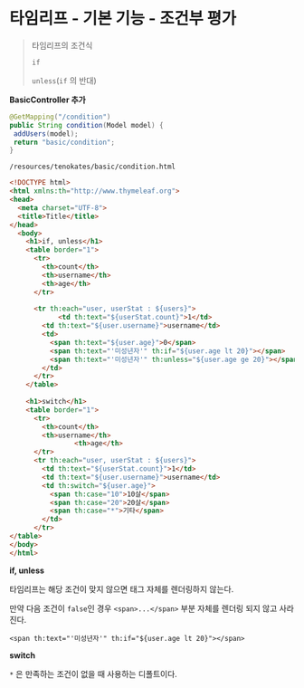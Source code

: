 # 타임리프 - 기본 기능 - 조건부 평가

> 타임리프의 조건식
>
> `if`
>
> `unless`(`if` 의 반대)



**BasicController 추가**

```java
@GetMapping("/condition")
public String condition(Model model) {
 addUsers(model);
 return "basic/condition";
}
```



`/resources/tenokates/basic/condition.html`

```html
<!DOCTYPE html>
<html xmlns:th="http://www.thymeleaf.org">
<head>
  <meta charset="UTF-8">
  <title>Title</title>
</head>
  <body>
    <h1>if, unless</h1>
    <table border="1">
      <tr>
        <th>count</th>
        <th>username</th>
        <th>age</th> 
      </tr>
      
      <tr th:each="user, userStat : ${users}">
    		<td th:text="${userStat.count}">1</td>
        <td th:text="${user.username}">username</td>       
        <td>
          <span th:text="${user.age}">0</span>
          <span th:text="'미성년자'" th:if="${user.age lt 20}"></span>
          <span th:text="'미성년자'" th:unless="${user.age ge 20}"></span>
        </td>
      </tr>
    </table>
    
    <h1>switch</h1>
    <table border="1">
      <tr>
        <th>count</th>
        <th>username</th>
 				<th>age</th>
      </tr>
      <tr th:each="user, userStat : ${users}">
        <td th:text="${userStat.count}">1</td>
        <td th:text="${user.username}">username</td>
        <td th:switch="${user.age}">
          <span th:case="10">10살</span>
          <span th:case="20">20살</span>
          <span th:case="*">기타</span>
        </td>
      </tr>
</table>
</body>
</html>

```

**if, unless**

타임리프는 해당 조건이 맞지 않으면 태그 자체를 렌더링하지 않는다.

만약 다음 조건이 `false`인 경우 `<span>...</span>` 부분 자체를 렌더링 되지 않고 사라진다.

`<span th:text="'미성년자'" th:if="${user.age lt 20}"></span>`



**switch**

`*` 은 만족하는 조건이 없을 때 사용하는 디폴트이다.